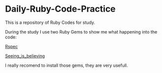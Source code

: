# Daily-Ruby-Code-Practice
This is a repository of Ruby Codes for study.

During the study I use two Ruby Gems to show me what happening into the code:

[Rspec](https://github.com/rspec/rspec)

[Seeing_is_believing](https://github.com/JoshCheek/seeing_is_believing)

I really recomend to install those gems, they are very usefull.

